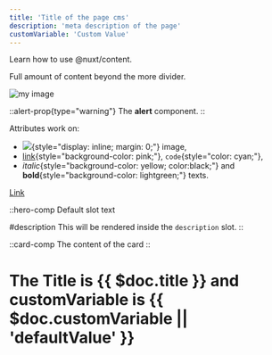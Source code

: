 ```yaml
---
title: 'Title of the page cms'
description: 'meta description of the page'
customVariable: 'Custom Value'
---
```


Learn how to use @nuxt/content.
<!--more-->
Full amount of content beyond the more divider.

![my image](/img/AV-EFI-Logo.png)

::alert-prop{type="warning"}
The **alert** component.
::

Attributes work on:

- ![](/favicon.ico){style="display: inline; margin: 0;"} image,
- [link](#attributes){style="background-color: pink;"}, `code`{style="color: cyan;"},
- _italic_{style="background-color: yellow; color:black;"} and **bold**{style="background-color: lightgreen;"} texts.

[Link](/components/prose)

::hero-comp
Default slot text

#description
This will be rendered inside the `description` slot.
::

::card-comp
The content of the card
::

# The Title is {{ $doc.title }} and customVariable is {{ $doc.customVariable || 'defaultValue' }}
